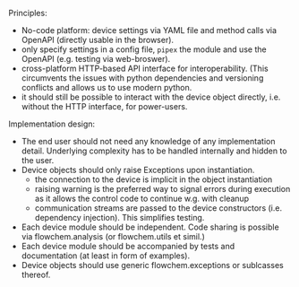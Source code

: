 Principles:
- No-code platform: device settings via YAML file and method calls via OpenAPI (directly usable in the browser).
- only specify settings in a config file, `pipex` the module and use the OpenAPI (e.g. testing via web-broswer).
- cross-platform HTTP-based API interface for interoperability. (This circumvents the issues with python dependencies and versioning conflicts and allows us to use modern python.
- it should still be possible to interact with the device object directly, i.e. without the HTTP interface, for power-users.

Implementation design:
- The end user should not need any knowledge of any implementation detail. Underlying complexity has to be handled internally and hidden to the user. 
- Device objects should only raise Exceptions upon instantiation.
  - the connection to the device is implicit in the object instantiation
  - raising warning is the preferred way to signal errors during execution as it allows the control code to continue w.g. with cleanup
  - communication streams are passed to the device constructors (i.e. dependency injection). This simplifies testing.
- Each device module should be independent. Code sharing is possible via flowchem.analysis (or flowchem.utils et simil.) 
- Each device module should be accompanied by tests and documentation (at least in form of examples).
- Device objects should use generic flowchem.exceptions or sublcasses thereof.
